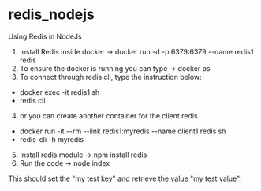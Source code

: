 # redis_nodejs
Using Redis in NodeJs

1. Install Redis inside docker -> docker run -d -p 6379:6379 --name redis1 redis
2. To ensure the docker is running you can type -> docker ps
3. To connect through redis cli, type the instruction below:
  - docker exec -it redis1 sh
  - redis cli
4. or you can create another container for the client redis
  - docker run -it --rm --link redis1:myredis --name client1 redis sh
  - redis-cli -h myredis
5. Install redis module -> npm install redis
6. Run the code -> node index

This should set the "my test key" and retrieve the value "my test value".
